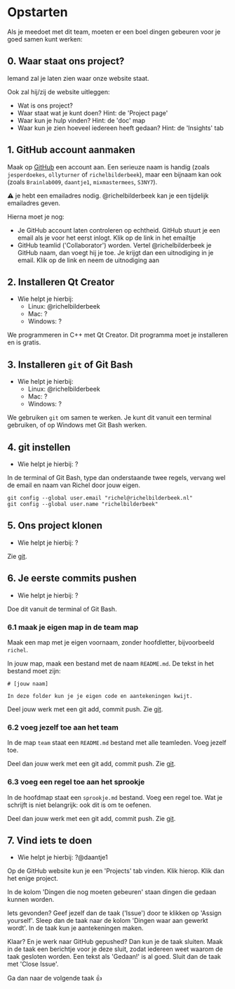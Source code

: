 # Opstarten

Als je meedoet met dit team, moeten er een boel dingen gebeuren
voor je goed samen kunt werken:

## 0. Waar staat ons project?

Iemand zal je laten zien waar onze website staat.

Ook zal hij/zij de website uitleggen:

 * Wat is ons project?
 * Waar staat wat je kunt doen? Hint: de 'Project page'
 * Waar kun je hulp vinden? Hint: de 'doc' map
 * Waar kun je zien hoeveel iedereen heeft gedaan? Hint: de 'Insights' tab

## 1. GitHub account aanmaken

Maak op [GitHub](https://github.com) een account aan.
Een serieuze naam is handig (zoals 
`jesperdoekes`, `ollyturner` of `richelbilderbeek`), maar
een bijnaam kan ook (zoals `Brainlab009`, `daantje1`, 
`mixmastermees`, `S3NY7`).

:warning: je hebt een emailadres nodig. @richelbilderbeek
kan je een tijdelijk emailadres geven. 

Hierna moet je nog:

 * Je GitHub account laten controleren op echtheid. GitHub
   stuurt je een email als je voor het eerst inlogt.
   Klik op de link in het emailtje
 * GitHub teamlid ('Collaborator') worden. Vertel @richelbilderbeek
   je GitHub naam, dan voegt hij je toe. Je krijgt dan een 
   uitnodiging in je email. Klik op de link en neem de uitnodiging
   aan

## 2. Installeren Qt Creator

 * Wie helpt je hierbij:
    * Linux: @richelbilderbeek
    * Mac: ?
    * Windows: ?

We programmeren in C++ met Qt Creator. Dit programma moet 
je installeren en is gratis.

## 3. Installeren `git` of Git Bash

 * Wie helpt je hierbij:
    * Linux: @richelbilderbeek
    * Mac: ?
    * Windows: ?

We gebruiken `git` om samen te werken. Je kunt dit vanuit
een terminal gebruiken, of op Windows met Git Bash werken. 

## 4. git instellen

 * Wie helpt je hierbij: ?

In de terminal of Git Bash, type dan onderstaande twee regels,
vervang wel de email en naam van Richel door jouw eigen.

```
git config --global user.email "richel@richelbilderbeek.nl"
git config --global user.name "richelbilderbeek"
```

## 5. Ons project klonen

 * Wie helpt je hierbij: ?

Zie [git](git.md).

## 6. Je eerste commits pushen

 * Wie helpt je hierbij: ?

Doe dit vanuit de terminal of Git Bash.

### 6.1 maak je eigen map in de team map

Maak een map met je eigen voornaam,
zonder hoofdletter, bijvoorbeeld `richel`.

In jouw map, maak een bestand met de naam `README.md`.
De tekst in het bestand moet zijn:

```
# [jouw naam]

In deze folder kun je je eigen code en aantekeningen kwijt.
```

Deel jouw werk met een git add, commit push. Zie [git](git.md).

### 6.2 voeg jezelf toe aan het team

In de map `team` staat een `README.md` bestand met alle teamleden.
Voeg jezelf toe.

Deel dan jouw werk met een git add, commit push. Zie [git](git.md).

### 6.3 voeg een regel toe aan het sprookje

In de hoofdmap staat een `sprookje.md` bestand. Voeg een regel toe.
Wat je schrijft is niet belangrijk: ook dit is om te oefenen.

Deel dan jouw werk met een git add, commit push. Zie [git](git.md).

## 7. Vind iets te doen

 * Wie helpt je hierbij: ?@daantje1

Op de GitHub website kun je een 'Projects' tab vinden. 
Klik hierop.
Klik dan het enige project. 

In de kolom 'Dingen die nog moeten gebeuren' 
staan dingen die gedaan kunnen worden.

Iets gevonden? Geef jezelf dan de taak ('Issue') door te
klikken op 'Assign yourself'. Sleep dan de taak naar de
kolom 'Dingen waar aan gewerkt wordt'. In de taak kun je
aantekeningen maken.

Klaar? En je werk naar GitHub gepushed? Dan kun je de taak
sluiten. Maak in de taak een berichtje voor je deze sluit,
zodat iedereen weet waarom de taak gesloten worden. Een tekst
als 'Gedaan!' is al goed. Sluit dan de taak met 'Close Issue'.

Ga dan naar de volgende taak :+1: 

